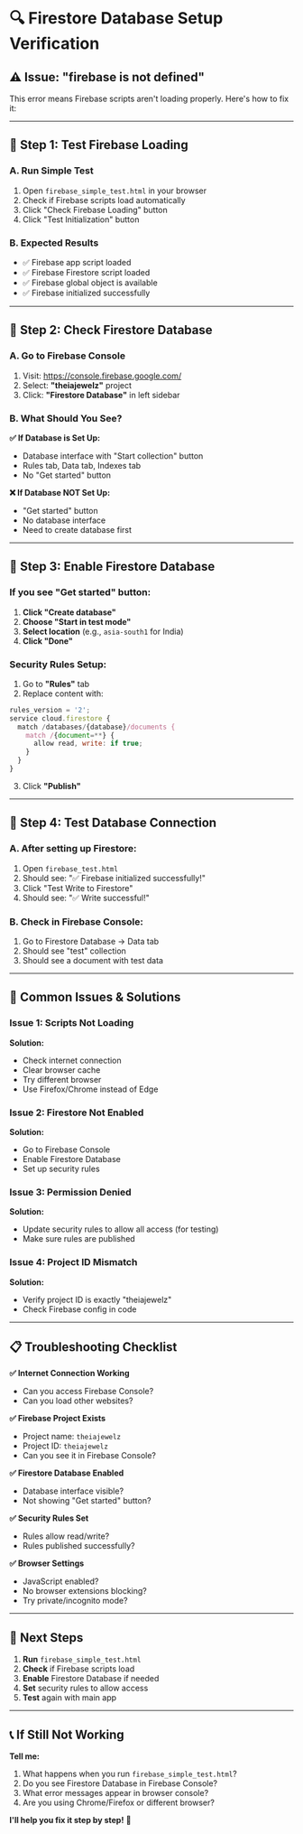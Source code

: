 # 🔍 Firestore Database Setup Verification

## ⚠️ Issue: "firebase is not defined"

This error means Firebase scripts aren't loading properly. Here's how to fix it:

---

## 🔧 Step 1: Test Firebase Loading

### **A. Run Simple Test**
1. Open `firebase_simple_test.html` in your browser
2. Check if Firebase scripts load automatically
3. Click "Check Firebase Loading" button
4. Click "Test Initialization" button

### **B. Expected Results**
- ✅ Firebase app script loaded
- ✅ Firebase Firestore script loaded
- ✅ Firebase global object is available
- ✅ Firebase initialized successfully

---

## 🔧 Step 2: Check Firestore Database

### **A. Go to Firebase Console**
1. Visit: https://console.firebase.google.com/
2. Select: **"theiajewelz"** project
3. Click: **"Firestore Database"** in left sidebar

### **B. What Should You See?**

**✅ If Database is Set Up:**
- Database interface with "Start collection" button
- Rules tab, Data tab, Indexes tab
- No "Get started" button

**❌ If Database NOT Set Up:**
- "Get started" button
- No database interface
- Need to create database first

---

## 🔧 Step 3: Enable Firestore Database

### **If you see "Get started" button:**

1. **Click "Create database"**
2. **Choose "Start in test mode"**
3. **Select location** (e.g., `asia-south1` for India)
4. **Click "Done"**

### **Security Rules Setup:**
1. Go to **"Rules"** tab
2. Replace content with:
```javascript
rules_version = '2';
service cloud.firestore {
  match /databases/{database}/documents {
    match /{document=**} {
      allow read, write: if true;
    }
  }
}
```
3. Click **"Publish"**

---

## 🔧 Step 4: Test Database Connection

### **A. After setting up Firestore:**
1. Open `firebase_test.html`
2. Should see: "✅ Firebase initialized successfully!"
3. Click "Test Write to Firestore"
4. Should see: "✅ Write successful!"

### **B. Check in Firebase Console:**
1. Go to Firestore Database → Data tab
2. Should see "test" collection
3. Should see a document with test data

---

## 🚨 Common Issues & Solutions

### **Issue 1: Scripts Not Loading**
**Solution:**
- Check internet connection
- Clear browser cache
- Try different browser
- Use Firefox/Chrome instead of Edge

### **Issue 2: Firestore Not Enabled**
**Solution:**
- Go to Firebase Console
- Enable Firestore Database
- Set up security rules

### **Issue 3: Permission Denied**
**Solution:**
- Update security rules to allow all access (for testing)
- Make sure rules are published

### **Issue 4: Project ID Mismatch**
**Solution:**
- Verify project ID is exactly "theiajewelz"
- Check Firebase config in code

---

## 📋 Troubleshooting Checklist

**✅ Internet Connection Working**
- Can you access Firebase Console?
- Can you load other websites?

**✅ Firebase Project Exists**
- Project name: `theiajewelz`
- Project ID: `theiajewelz`
- Can you see it in Firebase Console?

**✅ Firestore Database Enabled**
- Database interface visible?
- Not showing "Get started" button?

**✅ Security Rules Set**
- Rules allow read/write?
- Rules published successfully?

**✅ Browser Settings**
- JavaScript enabled?
- No browser extensions blocking?
- Try private/incognito mode?

---

## 🎯 Next Steps

1. **Run** `firebase_simple_test.html`
2. **Check** if Firebase scripts load
3. **Enable** Firestore Database if needed
4. **Set** security rules to allow access
5. **Test** again with main app

---

## 📞 If Still Not Working

**Tell me:**
1. What happens when you run `firebase_simple_test.html`?
2. Do you see Firestore Database in Firebase Console?
3. What error messages appear in browser console?
4. Are you using Chrome/Firefox or different browser?

**I'll help you fix it step by step!** 🚀